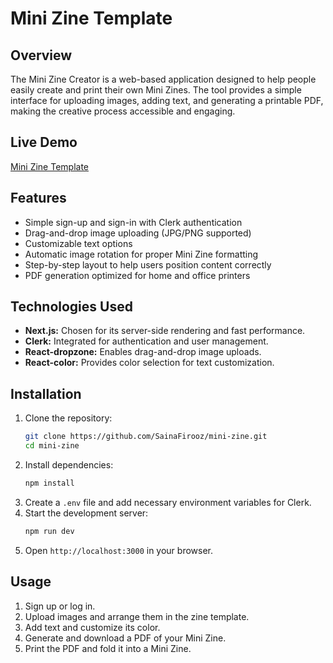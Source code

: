 # Mini Zine Template

## Overview

The Mini Zine Creator is a web-based application designed to help people easily create and print their own Mini Zines. The tool provides a simple interface for uploading images, adding text, and generating a printable PDF, making the creative process accessible and engaging.

## Live Demo

[Mini Zine Template](https://mini-zine-template.vercel.app/)

## Features

- Simple sign-up and sign-in with Clerk authentication
- Drag-and-drop image uploading (JPG/PNG supported)
- Customizable text options
- Automatic image rotation for proper Mini Zine formatting
- Step-by-step layout to help users position content correctly
- PDF generation optimized for home and office printers

## Technologies Used

- **Next.js:** Chosen for its server-side rendering and fast performance.
- **Clerk:** Integrated for authentication and user management.
- **React-dropzone:** Enables drag-and-drop image uploads.
- **React-color:** Provides color selection for text customization.

## Installation

1. Clone the repository:
   ```sh
   git clone https://github.com/SainaFirooz/mini-zine.git
   cd mini-zine
   ```
2. Install dependencies:
   ```sh
   npm install
   ```
3. Create a `.env` file and add necessary environment variables for Clerk.
4. Start the development server:
   ```sh
   npm run dev
   ```
5. Open `http://localhost:3000` in your browser.

## Usage

1. Sign up or log in.
2. Upload images and arrange them in the zine template.
3. Add text and customize its color.
4. Generate and download a PDF of your Mini Zine.
5. Print the PDF and fold it into a Mini Zine.
